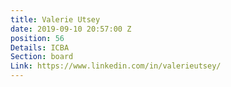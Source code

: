 ```yaml
---
title: Valerie Utsey
date: 2019-09-10 20:57:00 Z
position: 56
Details: ICBA
Section: board
Link: https://www.linkedin.com/in/valerieutsey/
---
```


